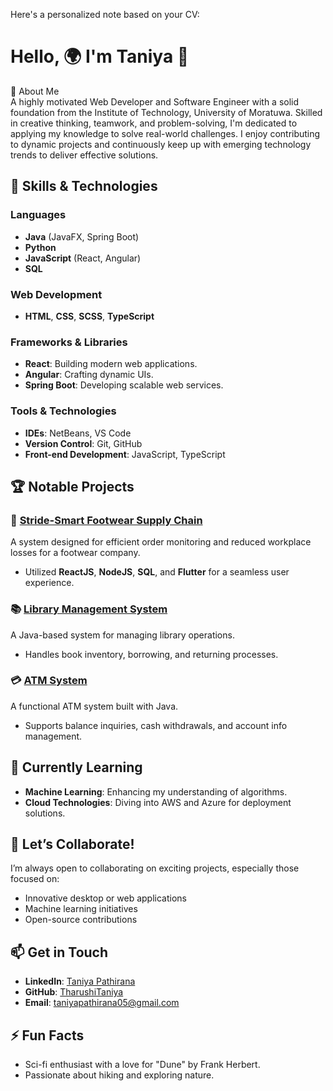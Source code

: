 Here's a personalized note based on your CV:

# Hello, 🌍 I'm Taniya 👋

🌟 About Me  
A highly motivated Web Developer and Software Engineer with a solid foundation from the Institute of Technology, University of Moratuwa. Skilled in creative thinking, teamwork, and problem-solving, I'm dedicated to applying my knowledge to solve real-world challenges. I enjoy contributing to dynamic projects and continuously keep up with emerging technology trends to deliver effective solutions.

## 🚀 Skills & Technologies

### Languages
- **Java** (JavaFX, Spring Boot)
- **Python**
- **JavaScript** (React, Angular)
- **SQL**

### Web Development
- **HTML**, **CSS**, **SCSS**, **TypeScript**

### Frameworks & Libraries
- **React**: Building modern web applications.
- **Angular**: Crafting dynamic UIs.
- **Spring Boot**: Developing scalable web services.

### Tools & Technologies
- **IDEs**: NetBeans, VS Code
- **Version Control**: Git, GitHub
- **Front-end Development**: JavaScript, TypeScript

## 🏆 Notable Projects

### 🥾 [Stride-Smart Footwear Supply Chain](https://github.com/TharushiTaniya/stride-smart)
A system designed for efficient order monitoring and reduced workplace losses for a footwear company.  
- Utilized **ReactJS**, **NodeJS**, **SQL**, and **Flutter** for a seamless user experience.

### 📚 [Library Management System](https://github.com/TharushiTaniya/library-system)
A Java-based system for managing library operations.  
- Handles book inventory, borrowing, and returning processes.

### 💳 [ATM System](https://github.com/TharushiTaniya/atm-system)
A functional ATM system built with Java.  
- Supports balance inquiries, cash withdrawals, and account info management.

## 🌱 Currently Learning
- **Machine Learning**: Enhancing my understanding of algorithms.
- **Cloud Technologies**: Diving into AWS and Azure for deployment solutions.

## 🤝 Let’s Collaborate!
I’m always open to collaborating on exciting projects, especially those focused on:
- Innovative desktop or web applications
- Machine learning initiatives
- Open-source contributions

## 📫 Get in Touch
- **LinkedIn**: [Taniya Pathirana](https://www.linkedin.com/in/taniya-pathirana-462833294/)
- **GitHub**: [TharushiTaniya](https://github.com/TharushiTaniya)
- **Email**: taniyapathirana05@gmail.com

## ⚡ Fun Facts
- Sci-fi enthusiast with a love for "Dune" by Frank Herbert.  
- Passionate about hiking and exploring nature.
